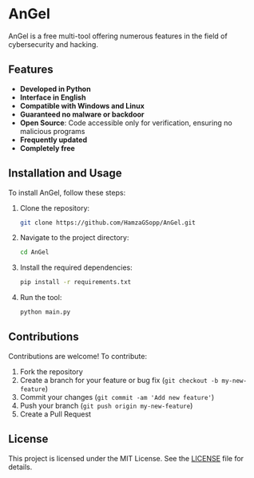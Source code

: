 
# AnGel

AnGel is a free multi-tool offering numerous features in the field of cybersecurity and hacking.


## Features

- **Developed in Python**
- **Interface in English**
- **Compatible with Windows and Linux**
- **Guaranteed no malware or backdoor**
- **Open Source**: Code accessible only for verification, ensuring no malicious programs
- **Frequently updated**
- **Completely free**

## Installation and Usage

To install AnGel, follow these steps:

1. Clone the repository:
    ```bash
    git clone https://github.com/HamzaGSopp/AnGel.git
    ```
2. Navigate to the project directory:
    ```bash
    cd AnGel
    ```
3. Install the required dependencies:
    ```bash
    pip install -r requirements.txt
    ```
4. Run the tool:
    ```bash
    python main.py
    ```

## Contributions

Contributions are welcome! To contribute:

1. Fork the repository
2. Create a branch for your feature or bug fix (`git checkout -b my-new-feature`)
3. Commit your changes (`git commit -am 'Add new feature'`)
4. Push your branch (`git push origin my-new-feature`)
5. Create a Pull Request

## License

This project is licensed under the MIT License. See the [LICENSE](LICENSE) file for details.

